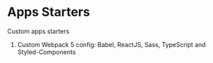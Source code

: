 # Apps Starters

Custom apps starters

1. Custom Webpack 5 config: Babel, ReactJS, Sass, TypeScript and Styled-Components
